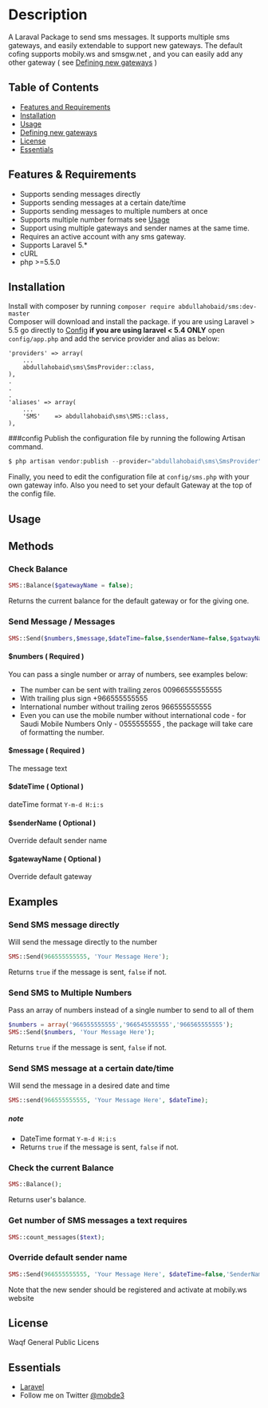 # Description

A Laraval Package to send sms messages. It supports multiple sms gateways, and easily extendable to support new gateways.
The default cofing supports mobily.ws and smsgw.net , and you can easily add any other gateway ( see [Defining new gateways](#gateways) )

## Table of Contents

- [Features and Requirements](#features)
- [Installation](#installation)
- [Usage](#usage)
- [Defining new gateways](#gateways)
- [License](#License)
- [Essentials](#essentials)

## Features & Requirements

* Supports sending messages directly
* Supports sending messages at a certain date/time
* Supports sending messages to multiple numbers at once
* Supports multiple number formats see [Usage](#usage)
* Support using multiple gateways and sender names at the same time.
* Requires an active account with any sms gateway.
* Supports Laravel 5.*
* cURL 
* php >=5.5.0

## Installation

Install with composer by running  `composer require abdullahobaid/sms:dev-master`  
Composer will download and install the package. if you are using Laravel > 5.5 go directly to [Config](#config)
**if you are using laravel < 5.4 ONLY**
open `config/app.php` and add the service provider and alias as below:

    'providers' => array(
        ...
        abdullahobaid\sms\SmsProvider::class,
    ),
    .
    .
    .
    'aliases' => array(
        ...
        'SMS'    => abdullahobaid\sms\SMS::class,
    ),

###config
Publish the configuration file by running the following Artisan command.

```php
$ php artisan vendor:publish --provider="abdullahobaid\sms\SmsProvider"
```
Finally, you need to edit the configuration file at  `config/sms.php` with your own gateway info. Also you need to set your default Gateway at the top of the config file.

## Usage

## Methods
### Check Balance
```php 
SMS::Balance($gatewayName = false);
```
Returns the current balance for the default gateway or for the giving one.
### Send Message / Messages
```php 
SMS::Send($numbers,$message,$dateTime=false,$senderName=false,$gatwayName=false);
```
#### $numbers ( Required )

You can pass a single number or array of numbers, see examples below:

* The number can be sent with trailing zeros 00966555555555 
* With trailing plus sign +966555555555 
* International number without trailing zeros 966555555555 
* Even you can use the mobile number without international code - for Saudi Mobile Numbers Only - 0555555555 , the package will take care of formatting the number.

#### $message ( Required )
The message text

#### $dateTime ( Optional )
dateTime format `Y-m-d H:i:s`

#### $senderName ( Optional )
Override default sender name

#### $gatewayName ( Optional )
Override default gateway

## Examples
### Send SMS message directly
Will send the message directly to the number
```php 
SMS::Send(966555555555, 'Your Message Here');
```
Returns `true` if the message is sent, `false` if not.
### Send SMS to Multiple Numbers
Pass an array of numbers instead of a single number to send to all of them
```php 
$numbers = array('966555555555','966545555555','966565555555');
SMS::Send($numbers, 'Your Message Here');
```
Returns `true` if the message is sent, `false` if not.
### Send SMS message at a certain date/time
Will send the message in a desired date and time
```php 
SMS::send(966555555555, 'Your Message Here', $dateTime);
```
##### note
* DateTime format `Y-m-d H:i:s`
* Returns `true` if the message is sent, `false` if not.


### Check the current Balance
```php 
SMS::Balance();
```
Returns user's balance.

### Get number of SMS messages a text requires

```php 
SMS::count_messages($text);
```

### Override default sender name

```php 
SMS::Send(966555555555, 'Your Message Here', $dateTime=false,'SenderName');
```
Note that the new sender should be registered and activate at mobily.ws website


## License

Waqf General Public Licens

## Essentials
* [Laravel](https://laravel.com)
* Follow me on Twitter [@mobde3](https://twitter.com/mobde3/)
